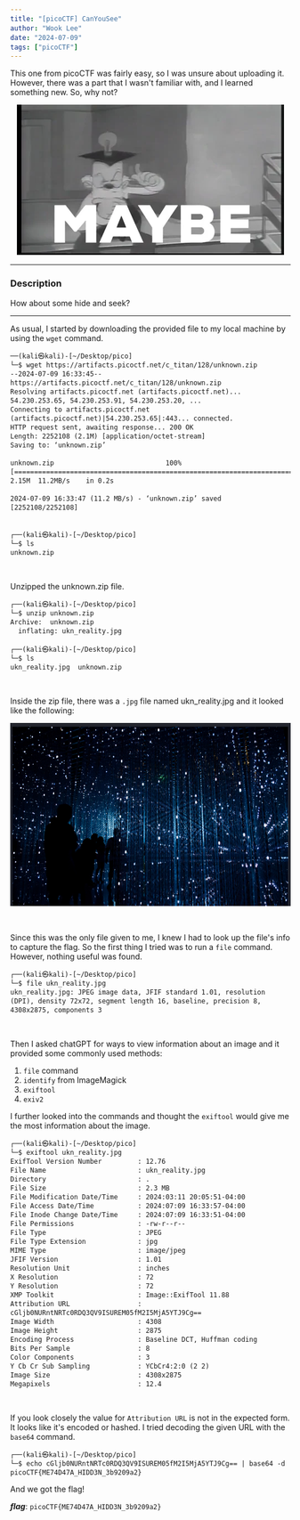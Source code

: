 ```yaml
---
title: "[picoCTF] CanYouSee"
author: "Wook Lee"
date: "2024-07-09"
tags: ["picoCTF"]
---
```


This one from picoCTF was fairly easy, so I was unsure about uploading it. However, there was a part that I wasn't familiar with, and I learned something new. So, why not?

<div style="text-align: center;"><img src="./giphy.gif"></div>

---

### Description

How about some hide and seek?

---

As usual, I started by downloading the provided file to my local machine by using the `wget` command.

```shell
──(kali㉿kali)-[~/Desktop/pico]
└─$ wget https://artifacts.picoctf.net/c_titan/128/unknown.zip
--2024-07-09 16:33:45--  https://artifacts.picoctf.net/c_titan/128/unknown.zip
Resolving artifacts.picoctf.net (artifacts.picoctf.net)... 54.230.253.65, 54.230.253.91, 54.230.253.20, ...
Connecting to artifacts.picoctf.net (artifacts.picoctf.net)|54.230.253.65|:443... connected.
HTTP request sent, awaiting response... 200 OK
Length: 2252108 (2.1M) [application/octet-stream]
Saving to: ‘unknown.zip’

unknown.zip                            100%[============================================================================>]   2.15M  11.2MB/s    in 0.2s

2024-07-09 16:33:47 (11.2 MB/s) - ‘unknown.zip’ saved [2252108/2252108]


┌──(kali㉿kali)-[~/Desktop/pico]
└─$ ls
unknown.zip
```

<br>

Unzipped the unknown.zip file.

```shell
┌──(kali㉿kali)-[~/Desktop/pico]
└─$ unzip unknown.zip
Archive:  unknown.zip
  inflating: ukn_reality.jpg

┌──(kali㉿kali)-[~/Desktop/pico]
└─$ ls
ukn_reality.jpg  unknown.zip
```

<br>

Inside the zip file, there was a `.jpg` file named ukn_reality.jpg and it looked like the following:

![alt text](image.png#center)

<br>

Since this was the only file given to me, I knew I had to look up the file's info to capture the flag. So the first thing I tried was to run a `file` command. However, nothing useful was found.

```shell
┌──(kali㉿kali)-[~/Desktop/pico]
└─$ file ukn_reality.jpg
ukn_reality.jpg: JPEG image data, JFIF standard 1.01, resolution (DPI), density 72x72, segment length 16, baseline, precision 8, 4308x2875, components 3
```

<br>

Then I asked chatGPT for ways to view information about an image and it provided some commonly used methods:

1. `file` command
2. `identify` from ImageMagick
3. `exiftool`
4. `exiv2`

I further looked into the commands and thought the `exiftool` would give me the most information about the image.

```shell
┌──(kali㉿kali)-[~/Desktop/pico]
└─$ exiftool ukn_reality.jpg
ExifTool Version Number         : 12.76
File Name                       : ukn_reality.jpg
Directory                       : .
File Size                       : 2.3 MB
File Modification Date/Time     : 2024:03:11 20:05:51-04:00
File Access Date/Time           : 2024:07:09 16:33:57-04:00
File Inode Change Date/Time     : 2024:07:09 16:33:51-04:00
File Permissions                : -rw-r--r--
File Type                       : JPEG
File Type Extension             : jpg
MIME Type                       : image/jpeg
JFIF Version                    : 1.01
Resolution Unit                 : inches
X Resolution                    : 72
Y Resolution                    : 72
XMP Toolkit                     : Image::ExifTool 11.88
Attribution URL                 : cGljb0NURntNRTc0RDQ3QV9ISUREM05fM2I5MjA5YTJ9Cg==
Image Width                     : 4308
Image Height                    : 2875
Encoding Process                : Baseline DCT, Huffman coding
Bits Per Sample                 : 8
Color Components                : 3
Y Cb Cr Sub Sampling            : YCbCr4:2:0 (2 2)
Image Size                      : 4308x2875
Megapixels                      : 12.4
```

<br>

If you look closely the value for `Attribution URL` is not in the expected form. It looks like it's encoded or hashed. I tried decoding the given URL with the `base64` command.

```shell
┌──(kali㉿kali)-[~/Desktop/pico]
└─$ echo cGljb0NURntNRTc0RDQ3QV9ISUREM05fM2I5MjA5YTJ9Cg== | base64 -d
picoCTF{ME74D47A_HIDD3N_3b9209a2}
```

And we got the flag!

**_flag_**: `picoCTF{ME74D47A_HIDD3N_3b9209a2}`
